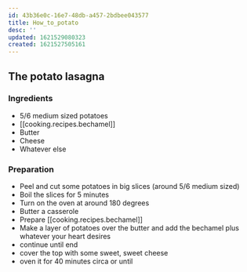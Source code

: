 ```yaml
---
id: 43b36e0c-16e7-48db-a457-2bdbee043577
title: How_to_potato
desc: ''
updated: 1621529080323
created: 1621527505161
---
```


## The potato lasagna

### Ingredients
- 5/6 medium sized potatoes
- [[cooking.recipes.bechamel]]
- Butter
- Cheese
- Whatever else

### Preparation
- Peel and cut some potatoes in big slices (around 5/6 medium sized)
- Boil the slices for 5 minutes
- Turn on the oven at around 180 degrees
- Butter a casserole
- Prepare [[cooking.recipes.bechamel]]
- Make a layer of potatoes over the butter and add the bechamel plus whatever your heart desires
- continue until end
- cover the top with some sweet, sweet cheese
- oven it for 40 minutes circa or until

